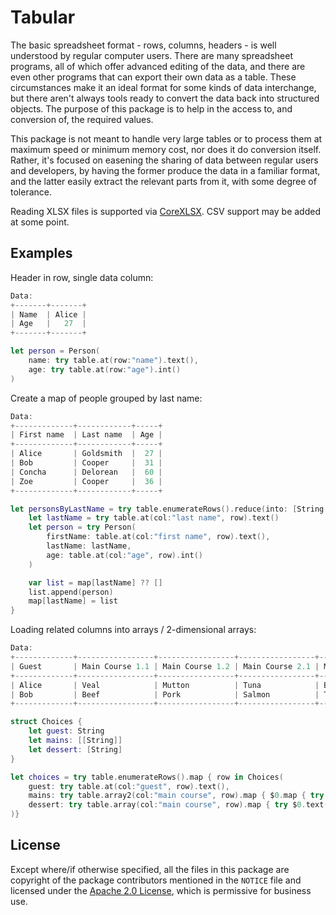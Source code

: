 # Tabular

The basic spreadsheet format - rows, columns, headers - is well understood by regular computer users. There are many spreadsheet programs, all of which offer advanced editing of the data, and there are even other programs that can export their own data as a table. These circumstances make it an ideal format for some kinds of data interchange, but there aren't always tools ready to convert the data back into structured objects. The purpose of this package is to help in the access to, and conversion of, the required values.

This package is not meant to handle very large tables or to process them at maximum speed or minimum memory cost, nor does it do conversion itself. Rather, it's focused on easening the sharing of data between regular users and developers, by having the former produce the data in a familiar format, and the latter easily extract the relevant parts from it, with some degree of tolerance.

Reading XLSX files is supported via [CoreXLSX](https://github.com/CoreOffice/CoreXLSX).
CSV support may be added at some point.

## Examples

Header in row, single data column:

```swift
Data:
+-------+-------+
| Name  | Alice |
| Age   |   27  |
+-------+-------+

let person = Person(
    name: try table.at(row:"name").text(),
    age: try table.at(row:"age").int()
)
```

Create a map of people grouped by last name:

```swift
Data:
+-------------+------------+-----+
| First name  | Last name  | Age |
+-------------+------------+-----+
| Alice       | Goldsmith  |  27 |
| Bob         | Cooper     |  31 |
| Concha      | Delorean   |  60 |
| Zoe         | Cooper     |  36 |
+-------------+------------+-----+

let personsByLastName = try table.enumerateRows().reduce(into: [String:[Person]]()) { map, row in
    let lastName = try table.at(col:"last name", row).text()
    let person = try Person(
        firstName: table.at(col:"first name", row).text(),
        lastName: lastName,
        age: table.at(col:"age", row).int()
    )

    var list = map[lastName] ?? []
    list.append(person)
    map[lastName] = list
}
```

Loading related columns into arrays / 2-dimensional arrays:

```swift
Data:
+-------------+-----------------+-----------------+-----------------+-----------------+------------+-----------+
| Guest       | Main Course 1.1 | Main Course 1.2 | Main Course 2.1 | Main Course 2.2 | Dessert 1  | Dessert 2 |
+-------------+-----------------+-----------------+-----------------+-----------------+------------+-----------+
| Alice       | Veal            | Mutton          | Tuna            | Bass            | Porridge   | Mousse    |
| Bob         | Beef            | Pork            | Salmon          | Trout           | Cheesecake | Custard   |
+-------------+-----------------+-----------------+-----------------+-----------------+------------+-----------+

struct Choices {
    let guest: String
    let mains: [[String]]
    let dessert: [String]
}

let choices = try table.enumerateRows().map { row in Choices(
    guest: try table.at(col:"guest", row).text(),
    mains: try table.array2(col:"main course", row).map { $0.map { try $0.text() }},
    dessert: try table.array(col:"main course", row).map { try $0.text() }
)}
```

## License

Except where/if otherwise specified, all the files in this package are copyright of the package contributors mentioned in the `NOTICE` file and licensed under the [Apache 2.0 License](http://www.apache.org/licenses/LICENSE-2.0), which is permissive for business use.
